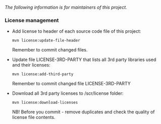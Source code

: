 _The following information is for maintainers of this project._

### License management

* Add license to header of each source code file of this project:

  `mvn license:update-file-header`
  
  Remember to commit changed files.

* Update file LICENSE-3RD-PARTY that lists all 3rd party libraries used and their licenses:

  `mvn license:add-third-party`
  
    Remember to commit changed file LICENSE-3RD-PARTY

* Download all 3rd party licenses to /scr/license folder:

  `mvn license:download-licenses`

  NB! Before you commit - remove duplicates and check the quality of license file contents.
  